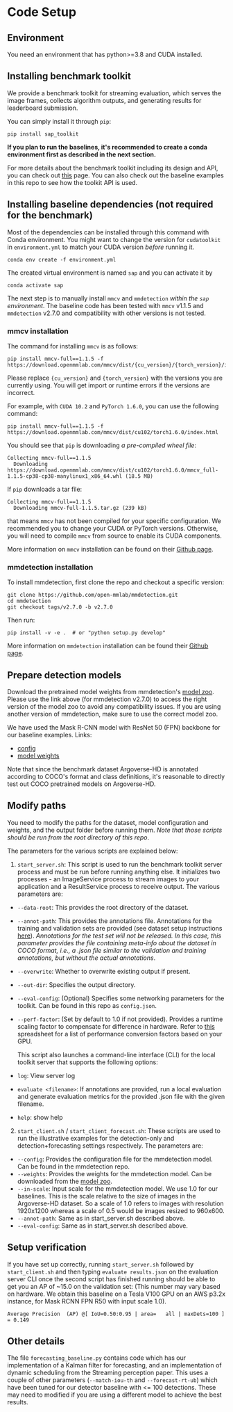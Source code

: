 # Code Setup

## Environment
You need an environment that has python>=3.8 and CUDA installed. 

## Installing benchmark toolkit

We provide a benchmark toolkit for streaming evaluation, which serves the image frames, collects algorithm outputs, and generating results for leaderboard submission.

You can simply install it through `pip`:

```
pip install sap_toolkit
```
**If you plan to run the baselines, it's recommended to create a conda environment first as described in the next section.**

For more details about the benchmark toolkit including its design and API, you can check out [this](https://github.com/karthiksharma98/sap-starterkit/tree/master/sap-toolkit) page. You can also check out the baseline examples in this repo to see how the toolkit API is used. 

## Installing baseline dependencies (not required for the benchmark)

Most of the dependencies can be installed through this command with Conda environment. You might want to change the version for `cudatoolkit` in `environment.yml` to match your CUDA version <em>before</em> running it.

```
conda env create -f environment.yml
```

The created virtual environment is named `sap` and you can activate it by
```
conda activate sap
```

The next step is to manually install `mmcv` and `mmdetection` *within the `sap` environment*. The baseline code has been tested with `mmcv` v1.1.5 and `mmdetection` v2.7.0 and compatibility with other versions is not tested.

### mmcv installation

The command for installing `mmcv` is as follows:

```shell
pip install mmcv-full==1.1.5 -f https://download.openmmlab.com/mmcv/dist/{cu_version}/{torch_version}/index.html
```

Please replace `{cu_version}` and ``{torch_version}`` with the versions you are currently using.
You will get import or runtime errors if the versions are incorrect.

For example, with ``CUDA 10.2`` and ``PyTorch 1.6.0``, you can use the following command:

```shell
pip install mmcv-full==1.1.5 -f https://download.openmmlab.com/mmcv/dist/cu102/torch1.6.0/index.html
```
You should see that `pip` is downloading *a pre-compiled wheel file*:
```
Collecting mmcv-full==1.1.5
  Downloading https://download.openmmlab.com/mmcv/dist/cu102/torch1.6.0/mmcv_full-1.1.5-cp38-cp38-manylinux1_x86_64.whl (18.5 MB)
```

If `pip` downloads a tar file:
```
Collecting mmcv-full==1.1.5
  Downloading mmcv-full-1.1.5.tar.gz (239 kB)
```
that means `mmcv` has not been compiled for your specific configuration.
We recommended you to change your CUDA or PyTorch versions.
Otherwise, you will need to compile `mmcv` from source to enable its CUDA components.

More information on `mmcv` installation can be found on their [Github page](https://github.com/open-mmlab/mmcv/).

### mmdetection installation

To install mmdetection, first clone the repo and checkout a specific version:
```
git clone https://github.com/open-mmlab/mmdetection.git
cd mmdetection
git checkout tags/v2.7.0 -b v2.7.0
```

Then run:
```
pip install -v -e .  # or "python setup.py develop"
```

More information on `mmdetection` installation can be found their [Github page](https://github.com/open-mmlab/mmdetection/blob/master/docs/get_started.md).

## Prepare detection models

Download the pretrained model weights from mmdetection's [model zoo](https://github.com/open-mmlab/mmdetection/blob/v2.7.0/docs/model_zoo.md). Please use the link above (for mmdetection v2.7.0) to access the right version of the model zoo to avoid any compatibility issues. If you are using another version of mmdetection, make sure to use the correct model zoo.

We have used the Mask R-CNN model with ResNet 50 (FPN) backbone for our baseline examples. 
Links: 
- [config](https://github.com/open-mmlab/mmdetection/blob/v2.7.0/configs/mask_rcnn/mask_rcnn_r50_fpn_2x_coco.py)
- [model weights](http://download.openmmlab.com/mmdetection/v2.0/mask_rcnn/mask_rcnn_r50_fpn_2x_coco/mask_rcnn_r50_fpn_2x_coco_bbox_mAP-0.392__segm_mAP-0.354_20200505_003907-3e542a40.pth)

Note that since the benchmark dataset Argoverse-HD is annotated according to COCO's format and class definitions, it's reasonable to directly test out COCO pretrained models on Argoverse-HD.

## Modify paths

 You need to modify the paths for the dataset, model configuration and weights, and the output folder before running them. *Note that those scripts should be run from the root directory of this repo*. 

The parameters for the various scripts are explained below:

1. `start_server.sh`: This script is used to run the benchmark toolkit server process and must be run before running anything else. It initializes two processes - an ImageService process to stream images to your application and a ResultService process to receive output. The various parameters are:

- `--data-root`: This provides the root directory of the dataset.
- `--annot-path`: This provides the annotations file. Annotations for the training and validation sets are provided (see dataset setup instructions [here](https://github.com/mtli/sAP/blob/master/doc/data_setup.md)). *Annotations for the test set will not be released. In this case, this parameter provides the file containing meta-info about the dataset in COCO format, i.e., a .json file similar to the validation and training annotations, but without the actual annotations*.
- `--overwrite`: Whether to overwrite existing output if present.
- `--out-dir`: Specifies the output directory. 
- `--eval-config`: (Optional) Specifies some networking parameters for the toolkit. Can be found in this repo as `config.json`.
- `--perf-factor`: (Set by default to 1.0 if not provided). Provides a runtime scaling factor to compensate for difference in hardware. Refer to [this](https://docs.google.com/spreadsheets/d/1g5jUAbeNswO-EQHrU9EHYpTT2XYCbepeL9KFEAVehMo/edit#gid=0) spreadsheet for a list of performance conversion factors based on your GPU.

    This script also launches a command-line interface (CLI) for the local toolkit server that supports the following options:

- `log`: View server log
- `evaluate <filename>`: If annotations are provided, run a local evaluation and generate evaluation metrics for the provided .json file with the given filename.
- `help`: show help

2. `start_client.sh` / `start_client_forecast.sh`: These scripts are used to run the illustrative examples for the detection-only and detection+forecasting settings respectively. The parameters are:

- `--config`: Provides the configuration file for the mmdetection model. Can be found in the mmdetection repo.
- `--weights`: Provides the weights for the mmdetection model. Can be downloaded from the [model zoo](https://github.com/open-mmlab/mmdetection/blob/v2.7.0/docs/model_zoo.md).
- `--in-scale`: Input scale for the mmdetection model. We use 1.0 for our baselines. This is the scale relative to the size of images in the Argoverse-HD dataset. So a scale of 1.0 refers to images with resolution 1920x1200 whereas a scale of 0.5 would be images resized to 960x600.
- `--annot-path`: Same as in start_server.sh described above.
- `--eval-config`: Same as in start_server.sh described above.


## Setup verification

If you have set up correctly, running `start_server.sh` followed by  `start_client.sh` and then typing `evaluate results.json` on the evaluation server CLI once the second script has finished running should be able to get you an AP of ~15.0 on the validation set: (This number may vary based on hardware. We obtain this baseline on a Tesla V100 GPU on an AWS p3.2x instance, for Mask RCNN FPN R50 with input scale 1.0).
```
Average Precision  (AP) @[ IoU=0.50:0.95 | area=   all | maxDets=100 ] = 0.149
```

## Other details

The file `forecasting_baseline.py` contains code which has our implementation of a Kalman filter for forecasting, and an implementation of dynamic scheduling from the Streaming perception paper. This uses a couple of other parameters (`--match-iou-th` and `--forecast-rt-ub`) which have been tuned for our detector baseline with <= 100 detections. These may need to modified if you are using a different model to achieve the best results.
